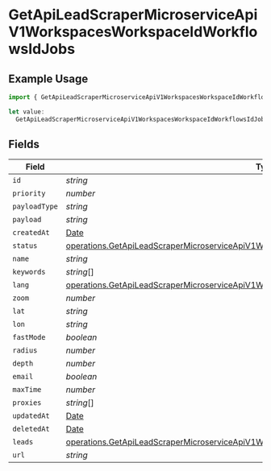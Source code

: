 # GetApiLeadScraperMicroserviceApiV1WorkspacesWorkspaceIdWorkflowsIdJobs

## Example Usage

```typescript
import { GetApiLeadScraperMicroserviceApiV1WorkspacesWorkspaceIdWorkflowsIdJobs } from "oppulence-backend-sdk/models/operations";

let value:
  GetApiLeadScraperMicroserviceApiV1WorkspacesWorkspaceIdWorkflowsIdJobs = {};
```

## Fields

| Field                                                                                                                                                                                                        | Type                                                                                                                                                                                                         | Required                                                                                                                                                                                                     | Description                                                                                                                                                                                                  |
| ------------------------------------------------------------------------------------------------------------------------------------------------------------------------------------------------------------ | ------------------------------------------------------------------------------------------------------------------------------------------------------------------------------------------------------------ | ------------------------------------------------------------------------------------------------------------------------------------------------------------------------------------------------------------ | ------------------------------------------------------------------------------------------------------------------------------------------------------------------------------------------------------------ |
| `id`                                                                                                                                                                                                         | *string*                                                                                                                                                                                                     | :heavy_minus_sign:                                                                                                                                                                                           | N/A                                                                                                                                                                                                          |
| `priority`                                                                                                                                                                                                   | *number*                                                                                                                                                                                                     | :heavy_minus_sign:                                                                                                                                                                                           | N/A                                                                                                                                                                                                          |
| `payloadType`                                                                                                                                                                                                | *string*                                                                                                                                                                                                     | :heavy_minus_sign:                                                                                                                                                                                           | N/A                                                                                                                                                                                                          |
| `payload`                                                                                                                                                                                                    | *string*                                                                                                                                                                                                     | :heavy_minus_sign:                                                                                                                                                                                           | N/A                                                                                                                                                                                                          |
| `createdAt`                                                                                                                                                                                                  | [Date](https://developer.mozilla.org/en-US/docs/Web/JavaScript/Reference/Global_Objects/Date)                                                                                                                | :heavy_minus_sign:                                                                                                                                                                                           | N/A                                                                                                                                                                                                          |
| `status`                                                                                                                                                                                                     | [operations.GetApiLeadScraperMicroserviceApiV1WorkspacesWorkspaceIdWorkflowsIdWorkflowsStatus](../../models/operations/getapileadscrapermicroserviceapiv1workspacesworkspaceidworkflowsidworkflowsstatus.md) | :heavy_minus_sign:                                                                                                                                                                                           | N/A                                                                                                                                                                                                          |
| `name`                                                                                                                                                                                                       | *string*                                                                                                                                                                                                     | :heavy_minus_sign:                                                                                                                                                                                           | N/A                                                                                                                                                                                                          |
| `keywords`                                                                                                                                                                                                   | *string*[]                                                                                                                                                                                                   | :heavy_minus_sign:                                                                                                                                                                                           | N/A                                                                                                                                                                                                          |
| `lang`                                                                                                                                                                                                       | [operations.GetApiLeadScraperMicroserviceApiV1WorkspacesWorkspaceIdWorkflowsIdLang](../../models/operations/getapileadscrapermicroserviceapiv1workspacesworkspaceidworkflowsidlang.md)                       | :heavy_minus_sign:                                                                                                                                                                                           | N/A                                                                                                                                                                                                          |
| `zoom`                                                                                                                                                                                                       | *number*                                                                                                                                                                                                     | :heavy_minus_sign:                                                                                                                                                                                           | N/A                                                                                                                                                                                                          |
| `lat`                                                                                                                                                                                                        | *string*                                                                                                                                                                                                     | :heavy_minus_sign:                                                                                                                                                                                           | N/A                                                                                                                                                                                                          |
| `lon`                                                                                                                                                                                                        | *string*                                                                                                                                                                                                     | :heavy_minus_sign:                                                                                                                                                                                           | N/A                                                                                                                                                                                                          |
| `fastMode`                                                                                                                                                                                                   | *boolean*                                                                                                                                                                                                    | :heavy_minus_sign:                                                                                                                                                                                           | N/A                                                                                                                                                                                                          |
| `radius`                                                                                                                                                                                                     | *number*                                                                                                                                                                                                     | :heavy_minus_sign:                                                                                                                                                                                           | N/A                                                                                                                                                                                                          |
| `depth`                                                                                                                                                                                                      | *number*                                                                                                                                                                                                     | :heavy_minus_sign:                                                                                                                                                                                           | N/A                                                                                                                                                                                                          |
| `email`                                                                                                                                                                                                      | *boolean*                                                                                                                                                                                                    | :heavy_minus_sign:                                                                                                                                                                                           | N/A                                                                                                                                                                                                          |
| `maxTime`                                                                                                                                                                                                    | *number*                                                                                                                                                                                                     | :heavy_minus_sign:                                                                                                                                                                                           | N/A                                                                                                                                                                                                          |
| `proxies`                                                                                                                                                                                                    | *string*[]                                                                                                                                                                                                   | :heavy_minus_sign:                                                                                                                                                                                           | N/A                                                                                                                                                                                                          |
| `updatedAt`                                                                                                                                                                                                  | [Date](https://developer.mozilla.org/en-US/docs/Web/JavaScript/Reference/Global_Objects/Date)                                                                                                                | :heavy_minus_sign:                                                                                                                                                                                           | N/A                                                                                                                                                                                                          |
| `deletedAt`                                                                                                                                                                                                  | [Date](https://developer.mozilla.org/en-US/docs/Web/JavaScript/Reference/Global_Objects/Date)                                                                                                                | :heavy_minus_sign:                                                                                                                                                                                           | N/A                                                                                                                                                                                                          |
| `leads`                                                                                                                                                                                                      | [operations.GetApiLeadScraperMicroserviceApiV1WorkspacesWorkspaceIdWorkflowsIdLeads](../../models/operations/getapileadscrapermicroserviceapiv1workspacesworkspaceidworkflowsidleads.md)[]                   | :heavy_minus_sign:                                                                                                                                                                                           | N/A                                                                                                                                                                                                          |
| `url`                                                                                                                                                                                                        | *string*                                                                                                                                                                                                     | :heavy_minus_sign:                                                                                                                                                                                           | N/A                                                                                                                                                                                                          |